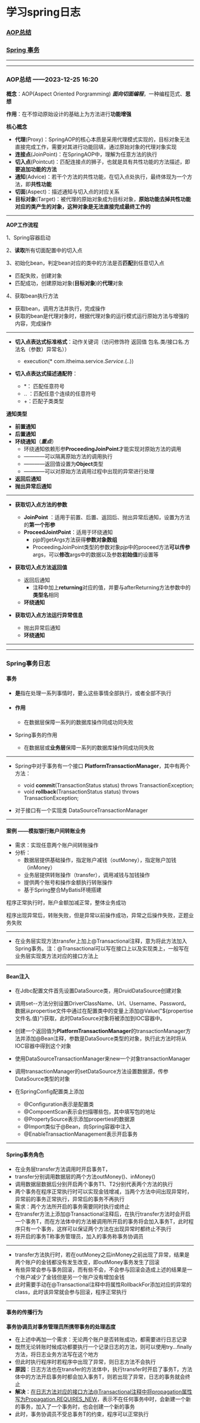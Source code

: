 # 学习spring日志



###  [AOP总结](#aop)

### [Spring 事务](#affairs)



***

***

### <a id="aop">AOP总结</a> ——2023-12-25  16:20

**概念**：AOP(Aspect Oriented Porgramming) ***面向切面编程***，一种编程范式、**思想**

**作用**：在不惊动原始设计的基础上为方法进行**功能增强**

**核心概念**

* **代理**(Proxy)：SpringAOP的核心本质是采用代理模式实现的，目标对象无法直接完成工作，需要对其进行功能回填，通过原始对象的代理对象实现
* **连接点**(JoinPoint)：在SpringAOP中，理解为任意方法的执行
* **切入点**(Pointcut)：匹配连接点的狮子，也就是具有共性功能的方法描述，即**要追加功能的方法**
* **通知**(Advice)：若干个方法的共性功能，在切入点处执行，最终体现为一个方法，即**共性功能**
* **切面**(Aspect)：描述通知与切入点的对应关系
* **目标对象**(Target)：被代理的原始对象成为目标对象，**原始功能去掉共性功能对应的类产生的对象，这种对象是无法直接完成最终工作的**

******

**AOP工作流程**

1、Spring容器启动

2、**读取**所有切面配置中的切入点

3、初始化bean，判定bean对应的类中的方法是否**匹配**到任意切入点

* 匹配失败，创建对象
* 匹配成功，创建原始对象(**目标对象**)的**代理**对象

4、获取bean执行方法

* 获取bean，调用方法并执行，完成操作
* 获取的bean是代理对象时，根据代理对象的运行模式运行原始方法与增强的内容，完成操作

****

* **切入点表达式标准格式**：动作关键词（访问修饰符 返回值 包名.类/接口名.方法名（参数）异常名））
  * execution(* com.itheima.service.*Service.*(..))

* **切入点表达式描述通配符**：
  * *： 匹配任意符号
  * .. ：匹配任意个连续的任意符号
  * +：匹配子类类型

**通知类型**

* **前置通知**
* **后置通知**
* **环绕通知**（***重点***）
  * 环绕通知依赖形参**ProceedingJoinPoint**才能实现对原始方法的调用
  * ————可以隔离原始方法的调用执行
  * ————返回值设置为**Object**类型
  * ————可以对原始方法调用过程中出现的异常进行处理
* **返回后通知**
* **抛出异常后通知**

*****

* **获取切入点方法的参数**
  * **JoinPoint** ：适用于前置、后置、返回后、抛出异常后通知，设置为方法的**第一个形参**
  * **ProceedJointPoint**：适用于环绕通知
    * pjp的getArgs方法获得**参数对象数组**
    * ProceedingJoinPoint类型的参数对象pjp中的proceed方法**可以传参**args，可以**修改**args中的数据以及参数**初始值**的设置等

* **获取切入点方法返回值**
  * 返回后通知
    * 注释中加上**returning**对应的值，并要与afterReturning方法参数中的**类型名**相同
  * **环绕通知**

* **获取切入点方法运行异常信息**
  * 抛出异常后通知
  * **环绕通知**

***

*****

### <a id="affairs">Spring事务日志</a>

#### 事务

* **是**指在处理一系列事情时，要么这些事情全部执行，或者全部不执行

* #### 作用 

  * 在数据层保障一系列的数据库操作同成功同失败

* Spring事务的作用

  * 在数据层或**业务层**保障一系列的数据库操作同成功同失败

***

* Spring中对于事务有一个接口 **PlatformTransactionManager**，其中有两个方法：
  * void **commit**(TransactionStatus status) throws TransactionException;
  * void **rollback**(TransactionStatus status) throws TransactionException;

* 对于接口有一个实现类 DataSourceTransactionManager

***

#### 案例 ——模拟银行账户间转账业务

* 需求：实现任意两个账户间转账操作
* 分析：
  * 数据层提供基础操作，指定账户减钱（outMoney），指定账户加钱（inMoney）
  * 业务层提供转账操作（transfer），调用减钱与加钱操作
  * 提供两个账号和操作金额执行转账操作
  * 基于Spring整合MyBatis环境搭建

程序正常执行时，账户金额加减正常，整体业务成功

程序出现异常后，转账失败，但是异常以前操作成功，异常之后操作失败，正题业务失败

***

* 在业务层实现方法transfer上加上@Transactional注释，意为将此方法加入Spring事务。注：@Transactional可以写在接口上以及实现类上，一般写在业务层实现类方法对应的接口方法上

***

#### Bean注入

* 在Jdbc配置文件首先设置DataSource类，用DruidDataSource创建对象

* 调用set--方法分别设置DriverClassName、Url、Username、Password。数据从propertise文件中通过在配置类中的变量上添加@Value("${propertise文件名.值}")获取，此时DataSource对象将被添加到IOC容器中。

* 创建一个返回值为**PlatformTransactionManager**的transactionManager方法并添加@Bean注释，参数是DataSource类型的对象，执行此方法时将从IOC容器中得到这个对象

* 使用DataSourceTransactionManager来new一个对象transactionManager
* 调用transactionManager的setDataSource方法设置数据源，传参DataSource类型的对象
* 在SpringConfig配置类上添加
  * @Configuration表示是配置类
  * @CompoentScan表示会扫描哪些包，其中填写包的地址
  * @PropertySource表示添加properties的数据源
  * @Import类似于@Bean，向Spring容器中注入
  * @EnableTransactionManagement表示开启事务

***

#### Spring事务角色

* 在业务层transfer方法调用时开启事务T，
* transfer分别调用数据层的两个方法outMoney()、inMoney()
* 调用数据层数据后分别开启两个事务T1、T2分别代表两个方法的执行
* 两个事务在程序正常执行时可以实现金钱增减，当两个方法中间出现异常时，异常前的事务正常执行，异常后的事务不再执行
* 需求：两个方法所开启的事务需要同时执行或终止
* 在transfer方法上添加@Transactional注释后，在执行transfer方法时会开启一个事务T，而在方法体中的方法被调用所开启的事务将会加入事务T，此时程序只有一个事务，这样可以保证两个方法在出现异常时都终止不执行
* 将开启的事务T称事务管理员，加入的事务称事务协调员

***

* transfer方法执行时，若在outMoney之后inMoney之前出现了异常，结果是两个账户的金钱都没有发生改变，即outMoney事务发生了回滚
* 有些异常会参与事务回滚，而有些不会，不会参与回滚会造成上述的结果是一个账户减少了金钱但是另一个账户没有增加金钱
* 此时需要手动在@Transactional注释中将属性RollbackFor添加对应的异常的class，此时该异常就会参与回滚，程序正常执行

***

#### 事务的传播行为

**事务协调员对事务管理员所携带事务的处理态度**

* 在上述中再加一个需求：无论两个账户是否转账成功，都需要进行日志记录
* 既然无论转账时候成功都要执行一个记录日志的方法，则可以使用try...finally方法，将日志业务方法写在这个地方
* 但此时执行程序时若程序中出现了异常，则日志方法不会执行
* **原因**：日志方法也在transfer的方法体中，执行transfer时开启了事务T，方法体中的方法开启事务时都会加入事务T，则若出现了异常，日志的事务就会终止
* **解决**：在日志方法对应的接口方法@Transactional注释中将propagation属性写为Propagation.REQUIRES_NEW，表示不在任何事务中时，会新建一个新的事务，加入了一个事务时，也会创建一个新的事务
* 此时，事务协调员不受总事务T的约束，程序可以正常执行
